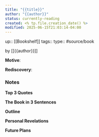 ```yaml
---
title: "{{title}}"
author: "{{author}}"
status: currently-reading
created: <% tp.file.creation_date() %>
modified: 2025-06-15T21:03:14-04:00
---
```

up:: [[Bookshelf]]
tags::
type:: #source/book

by [[{{author}}]]

**Motive**:
<!-- What motivated you to read this book? -->

**Rediscovery**:
<!-- In what situation would anticipate applying the contents of this book to your life?-->

### Notes
**Top 3 Quotes**
<!-- Top 3 Quotes -->

**The Book in 3 Sentences**
<!-- No more than a couple paragraphs summarizing this BOOK -->


**Outline**
<!-- Atomic Notes Permanent notes from this books -->


**Personal Revelations**
<!-- Connections and insights to your own life -->


**Future Plans**
<!-- How to convert this new knowledge into actions into your own life -->
